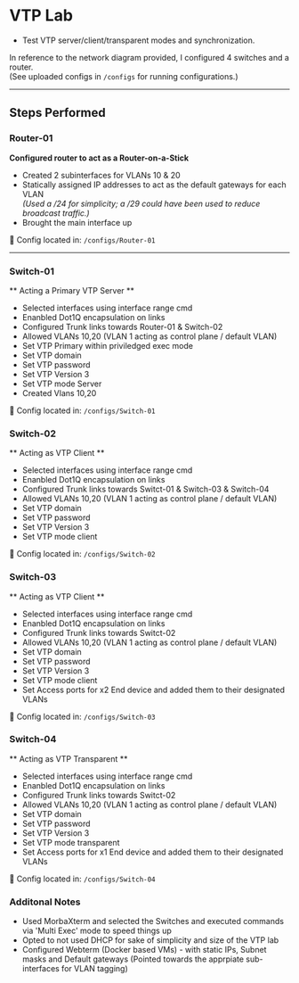 # VTP Lab

- Test VTP server/client/transparent modes and synchronization.

In reference to the network diagram provided, I configured 4 switches and a router.  
(See uploaded configs in `/configs` for running configurations.)

---

## Steps Performed

### Router-01

**Configured router to act as a Router-on-a-Stick**

- Created 2 subinterfaces for VLANs 10 & 20  
- Statically assigned IP addresses to act as the default gateways for each VLAN  
  *(Used a /24 for simplicity; a /29 could have been used to reduce broadcast traffic.)*  
- Brought the main interface up  

🔧 Config located in: `/configs/Router-01`

---

### Switch-01
** Acting a Primary VTP Server **

- Selected interfaces using interface range cmd 
- Enanbled Dot1Q encapsulation on links 
- Configured Trunk links towards Router-01 & Switch-02
- Allowed VLANs 10,20 (VLAN 1 acting as control plane / default VLAN)
- Set VTP Primary within priviledged exec mode
- Set VTP domain
- Set VTP password
- Set VTP Version 3
- Set VTP mode Server
- Created Vlans 10,20

🔧 Config located in: `/configs/Switch-01`

### Switch-02
** Acting as VTP Client **

- Selected interfaces using interface range cmd 
- Enanbled Dot1Q encapsulation on links 
- Configured Trunk links towards Switct-01 & Switch-03 & Switch-04
- Allowed VLANs 10,20 (VLAN 1 acting as control plane / default VLAN)
- Set VTP domain
- Set VTP password
- Set VTP Version 3
- Set VTP mode client

🔧 Config located in: `/configs/Switch-02`

### Switch-03
** Acting as VTP Client **

- Selected interfaces using interface range cmd 
- Enanbled Dot1Q encapsulation on links 
- Configured Trunk links towards Switct-02
- Allowed VLANs 10,20 (VLAN 1 acting as control plane / default VLAN)
- Set VTP domain
- Set VTP password
- Set VTP Version 3
- Set VTP mode client
- Set Access ports for x2 End device and added them to their designated VLANs

🔧 Config located in: `/configs/Switch-03`

### Switch-04
** Acting as VTP Transparent **

- Selected interfaces using interface range cmd 
- Enanbled Dot1Q encapsulation on links 
- Configured Trunk links towards Switct-02
- Allowed VLANs 10,20 (VLAN 1 acting as control plane / default VLAN)
- Set VTP domain
- Set VTP password
- Set VTP Version 3
- Set VTP mode transparent
- Set Access ports for x1 End device and added them to their designated VLANs

🔧 Config located in: `/configs/Switch-04`


### Additonal Notes

- Used MorbaXterm and selected the Switches and executed commands via 'Multi Exec' mode to speed things up
- Opted to not used DHCP for sake of simplicity and size of the VTP lab
- Configured Webterm (Docker based VMs) - with static IPs, Subnet masks and Default gateways (Pointed towards the apprpiate sub-interfaces for VLAN tagging)
